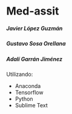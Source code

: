 # Med-assit


##### Javier López Guzmán
##### Gustavo Sosa Orellana
##### Adalí Garrán Jiménez

Utilizando:
* Anaconda 
* Tensorflow
* Python 
* Sublime Text
